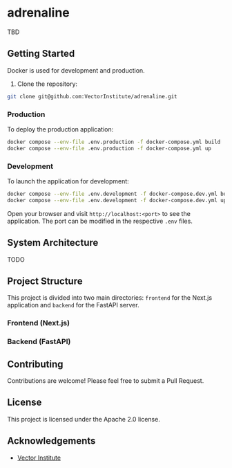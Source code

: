 # adrenaline

TBD

## Getting Started

Docker is used for development and production.

1. Clone the repository:

```bash
git clone git@github.com:VectorInstitute/adrenaline.git
```

### Production

To deploy the production application:

```bash
docker compose --env-file .env.production -f docker-compose.yml build
docker compose --env-file .env.production -f docker-compose.yml up
```

### Development

To launch the application for development:

```bash
docker compose --env-file .env.development -f docker-compose.dev.yml build
docker compose --env-file .env.development -f docker-compose.dev.yml up
```

Open your browser and visit `http://localhost:<port>` to see the application.
The port can be modified in the respective `.env` files.


## System Architecture

TODO

## Project Structure

This project is divided into two main directories: `frontend` for the Next.js application and `backend` for the FastAPI server.

### Frontend (Next.js)

### Backend (FastAPI)

## Contributing

Contributions are welcome! Please feel free to submit a Pull Request.

## License

This project is licensed under the Apache 2.0 license.

## Acknowledgements

- [Vector Institute](https://vectorinstitute.ai/)
